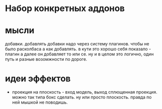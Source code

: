 # Набор конкретных аддонов

# мысли

добавки. добавлять добавки надо через систему плагинов. чтобы не было расколбаса а как добавлять.
в кути это хорошо себя показало - плагин а далее он добавляет то или се.
ну и в целом это логично, один путь и разные возомжности по дороге.

# идеи эффектов

* проекция на плоскость - вход модель, выход сплющенная проекция. можно так типа бокс сделать. ну или просто плоскость.
правда по ней мышкой не поводишь.
